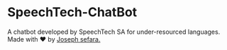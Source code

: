 # SpeechTech-ChatBot
A chatbot developed by SpeechTech SA for under-resourced languages. 
Made with :heart: by [Joseph sefara.](https://www.linkedin.com/in/josephsefara) 

